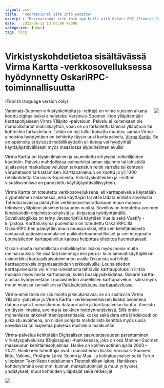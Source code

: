 ```yaml
---
layout: post
title:  "Recreational site info website"
excerpt : "Recreational site info app built with Oskari RPC (Finnish language version only)"
date:   2021-06-15 13:00:00 +0300
categories: [news]
tags: blog
---
```


# Virkistyskohdetietoa sisältävässä Virma Kartta -verkkosovelluksessa hyödynnetty OskariRPC-toiminnallisuutta

(Finnish language version only)

<img src="/img/virma/img1.jpg" class="img-responsive" style="float:right; margin-left: 20px; border-radius: 3%;" /> Varsinais-Suomen virkistyskohteita ja -reittejä on viime vuosien aikana koottu digitaaliseksi aineistoksi Varsinais-Suomen liiton ylläpitämään karttapohjaiseen Virma Ylläpito -palveluun. Palvelu ei kuitenkaan ole mahdollistanut mobiilikäyttöä, vaan se on tarkoitettu lähinnä ylläpitoon tai kohteiden tarkasteluun. Tähän on nyt tullut kaivattu muutos: samaa Virma-aineistoa hyödyntäen on kehitetty täysin uusi karttapalvelu, <a href="https://kartta.virma.fi" target="_blank">Virma Kartta</a>. Se on optimoitu erityisesti mobiilikäyttöön eli tietoja voi hyödyntää käyttäjäystävällisesti myös maastossa älypuhelimen avulla!

Virma Kartta on täysin ilmainen ja suunniteltu erityisesti retkeilijöiden käyttöön. Palvelu mahdollistaa esimerkiksi oman sijainnin tai lähistöllä sijaitsevien matkailupalveluiden tarkastelun reitin varrella tai kohteen varustetason tarkastamisen. Karttapalveluun on koottu jo yli 1000 retkikohdetta Varsinais-Suomesta. Virkistyskohteiden ja -reittien visualisoinnissa on panostettu käyttäjäystävällisyyteen.

Virma Kartta on toteutettu verkkosovelluksena, eli karttapalvelua käytetään älypuhelimen selaimessa, eikä käyttäjän tarvitse ladata erillistä sovellusta. Toteutustavassa päädyttiin verkkosovellusratkaisuun muun muassa teknisen ylläpidon yksinkertaisuuden vuoksi. Sovellus on toteutettu avoimen lähdekoodin ohjelmistokehyksiä ja -kirjastoja hyödyntämällä. Sovelluslogiikka on tehty Javascriptillä käyttäen Vue.js sekä Vuetify -kirjastoja. Karttanäkymä puolestaan on toteutettu OskariRPC:llä. OskariRPC:hen päädyttiin muun muassa siksi, että sen kehittämisestä vastaavat pääosinsuomalaiset paikkatietoammattilaiset ja sen integraatio <a href="https://karttapalvelu.lounaistieto.fi/" target="_blank">Lounaistiedon karttapalvelu</a>n kanssa helpottaa ylläpitoa huomattavasti.

Oskari-alusta mahdollistaa mobiilikäytön lisäksi myös monia muita ominaisuuksia. Se sisältää toimintoja niin perus- kuin ammattikäyttäjillekin: esimerkiksi karttajulkaisutoiminnon avulla Oskarista voi tehdä karttaupotuksia organisaatioiden verkkosivuille. Lounaistiedon karttapalvelusta voi Virma-aineistosta tehtäviin karttaupotuksiin liittää mukaan myös muita karttatasoja, kuten bussipysäkkidataa. Oskarin kartta-alustaa hyödynnetään Lounaistiedon alueellisen karttapalvelun lisäksi myös muun muassa kansallisessa <a href="https://kartta.paikkatietoikkuna.fi" target="_blank">Paikkatietoikkuna-karttapalvelussa</a>.

Virma-aineistolla on siis monta jakelukanavaa: se on saatavilla Virma Ylläpito -palvelun ja Virma Kartta -verkkosovelluksen lisäksi avoimena datana myös Lounaistiedon dataportaalin ja karttapalvelun kautta. Aineisto on täysin ilmaista, avointa ja kaikkien hyödynnettävissä. Sillä onkin monenlaista jatkokehittämispotentiaalia: koska sekä data että lähdekoodi on julkaistu avoimena, on niiden pohjalta mahdollista kehittää myös uusia sovelluksia tai laajentaa palvelua muihinkin maakuntiin.

Virma-palvelua kehitetään Digitaalisen saavutettavuuden parantaminen virkistyspalveluissa (Digisaapas) -hankkeessa, joka on osa Manner-Suomen maaseudun kehittämisohjelmaa. Hanke on kolmevuotinen ajalla 2020 –2022. Hankkeen toteuttajia ovat Lounaistiedon lisäksi Varsinais-Suomen liitto, Valonia, ProAgria Länsi-Suomi ja Maa- ja kotitalousnaiset sekä Turun yliopiston Teknillisen tiedekunnan Tietotekniikan laitos. Hankkeen kohderyhminä ovat mm. kunnat, matkailutoimijat ja muut yritykset, yhdistykset, muut kohteiden ylläpitäjät sekä retkeilijät.

<img src="/img/virma/img2.jpg" class="img-responsive" style="border-radius: 2%;" />
